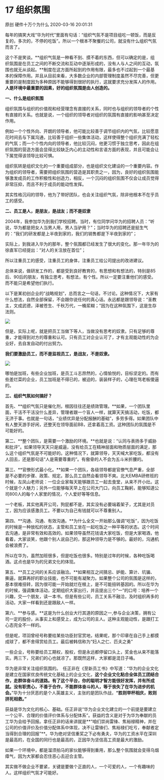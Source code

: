 17 组织氛围
===================

原创 硬件十万个为什么 2020-03-16 20:01:31

每年的搞笑大戏“华为时代”里面有句话：“组织气氛不是项目组吃一顿饭，而是反复的，多次的，不停的吃饭”。所以一个根本不聚餐的公司，就没有什么组织气氛而言了。

这个不是笑谈。**组织气氛是一种看不到、摸不着的东西，但可以确定的是，组织氛围是在员工之间的不断交流和互动中逐渐形成的，没有人与人之间的互动，氛围也就无从谈起。**制度在这方面所起到的作用有限，最多也不过起到一个最基本的保障作用。并且从目前来看，大多数企业的内部管理制度虽然不尽完善，但更重要的是制度因为多种原因不能够得到很好的执行，这就要求充分发挥人的作用。**人是环境中最重要的因素，好的组织氛围是由人创造的。**

**一、什么是组织氛围**

组织氛围与组织的价值观和经营理念有直接的关系，同时也与组织的领导者的个性有直接的关系。也就是说，一个组织的领导者对组织的氛围有直接的影响甚至决定作用。

例如一个个性外向、开朗的领导者，他可能比较善于调节组织内的气氛，比较愿意花时间去与下属沟通，比较善于组织一些集体活动，这样使得整个组织充满了轻松的气氛；而一个个性内向的领导者，他比较沉闷，他更习惯于独立思考，因此在组织氛围的营造方面会显得比较缺乏内心的主动性和言语方面的表现，并且可能会让下属觉得该领导比较可惧。

组织氛转是组织文化的一个重要组成部分，也是组织文化建设的一个重要内容。作为组织的领导者，需要把组织氛围的营造是其职责之一，因为，良好的组织氛围能够激发成员的工作积极性和创造力，相反，一个沉闷的组织氛围不仅会让成员觉得非常压抑，而且不利于成员的能动性发挥。

其实性格沉闷的领导，他为了带好团队，也会关注组织气氛，除非他根本不在乎员工的感受。

**二、员工是人，是朋友，是战友；而不是奴隶**

2004年，我参加华为到我们学校招聘。当时，有位同学问华为的招聘人员：“听说，华为都是把女人当男人用，男人当驴用？”；当时华为的招聘还是挺生气的：“我们的研发都是上半夜到家的，我们的销售都是下半夜到家的”；

实际上，到我进入华为的那年，整个氛围都已经发生了很大的变化。那一年华为的徐直军已经提出：“对人的关注放在首位”；

所以注重员工的感受，注重员工的身体，注重员工给公司提出的改进建议。

总体来说，做研发工作的，都是受到良好教育的，有思想和有想法的，特别是85后、90后的朋友，有独立思考，有想法，有个性。所以一定要注重他们的感受。而不能只是希望他们执行。

以下是某初创企业的“战略规划”，总而言之一句话，不讨论。这种情况下，大家有什么想法，自然全部保留，不会跟你说任何的真心话。永远都是跟领导说：“圣教主，文成武德，泽被苍生、千秋万代，一桶浆糊；”因为在这种氛围下，这是生存法则。

![](http://p1.pstatp.com/large/pgc-image/8ef04dad5c01427caf0dcde80b373cd3)

但是，实际上呢，就是把员工当做下等人，当做没有思考的奴隶。只有足够的尊重，才能得到对方的尊重和认可。只有员工对企业认可了，才有主观能动性的为企业好，去自发自动的付出努力。

**我们要激励员工，而不是监视员工，是战友，不是奴隶。**

![](http://p1.pstatp.com/large/pgc-image/163de3f44c35453ab9a22e51fcc2b173)

哪怕是加班，有些企业加班，是员工斗志昂然的，心情愉悦的，目标坚定的。而有些差烂菜的企业，员工加班是不得已的，被迫的，装装样子的，心理在骂老板傻逼的。

**三、组织气氛如何搞好？**

首先、**组织气氛只是催化剂，根因往往还是绩效管理。**如果，一个团队里面，干活不干活没什么差异，管理者跟一个盲人一样，就算天天搞活动，吃饭，都无济于事。也就是一句话，“业绩优异是分配报酬的基础”，多劳多得。如果团队中有人整天游手好闲，还整天在领导面前BB，还拿着高工资。这种团队的氛围是不可能好的。

第二、**整个团队，是需要一个激励的环境。**也就是说：“认同与表扬多于威胁和批评”。如果领导天天只是威逼，没有给员工在精神层面和物质层面的满足，那么这个组织气氛是不可能好的。这种情况下，就算领导，天天喊大家吃饭，都没有人回去，还是那句话“人是需要尊重的”。有傲骨的人不会为五斗米折腰的。

第三、**官僚形式最小化。**如果一个团队，各级领导都是官僚气息严重，全部是不必要的步骤、政策、规定。那么员工自然会看领导不爽。北大EMBA研修班的时候，左凤山老师说：一位企业家每天能够跟员工一起去食堂，从来不开小灶。这个就是个人魅力；另外一位能够每天早上在公司大门口，向员工鞠躬，能够知道公司800人的每个人家里的情况，个人爱好等等信息。

一个老板，其实他离开公司，狗屁都不是，其实没有必要端着架子，尤其是对员工，因为应该感激员工。不要以为自己有钱就可以不尊重别人。

第四、**沟通、沟通、有效沟通。**为什么全文一开始那么强调“吃饭”，因为吃饭的时候是一种放松的状态，主管和员工坐在一起吃饭之一种平等的状态。这个时间去沟通，是非常有效和高效的。如果领导虽然花钱请大家吃饭，但是大家喝酒，他看着，大家谈笑，他跟个别人说自己的，那这种领导力是不够的。最好的，沟通机会被浪费了。

所以在华为，虽然加班很多，但是吃饭也很多。特别是过年的时候，各种吃饭喝酒。这点也是华为的兄弟文化的体现。

第五、**员工之间的关系应该融洽。**如果相互之间猜忌、妒能、算计、坑骗、撕逼，就算再好的职业技能，也不可能有凝聚力。如果整个公司的氛围是这样的，基本很难扭转，因为很可能一开始就烂在根上，是不可能扭转基因的。所以在华为的时候，强调集体活动，定期组织大家出行，并且提出三个“一”的口号：培养一个兴趣，交一个朋友，读一本书。但是有些公司，员工关系不融洽，及时组织再多的活动，大家一样看到还是跟敌人一样。

第六、**参与感。**这是为什么创业大行其道的原因之一,参与企业决策，拥有公司一定的股份，从事实上和感受上，成为公司的主人。这种主观能动性，是跟打工心态完全不一样的。

但是呢，项羽曾经号称要给某些功臣封官赏地，结果呢，那个印章在自己手上都摸成球了，都不舍得赏给员工。最后被韩信称为“妇人之仁、匹夫之勇”

一些企业，号称要给员工期权，股权，但是永远都停留口头上，奖金也从来不能落实。两三下，兄弟们的心也就凉了。那既然这样，大家都是混日子咯。

华为是非常关注组织氛围的。　任正非在《至新员工书》中写道：“华为的企业文化是建立在国家优良传统文化基础上的企业文化，**这个企业文化粘合全体员工团结合作，走群体奋斗的道路。有了这个平台，你的聪明才智方能很好发挥，并有所成就。没有职责心，不善于合作，不能群体奋斗的人，等于丧失了在华为进步的机会。**”华为十分厌恶的是个人英雄主义，主张的是团队作战，**“胜则举杯相庆，败则拼死相救。”**

获益是华为文化的核心、基础。任正非说“华为企业文化建立的一个前提是要建立一个公平、合理的价值评价体系与分配体系”。获益的含义是对于为华为奉献的员工华为会给予回报。拿任正非的话来讲就是**“咱们崇尚雷锋、焦裕禄精神，并在公司的价值评价及价值分配体系中体现，决不让雷锋们、焦裕禄们吃亏，奉献者定当得到合理的回报”**。华为绝对坚信重奖之下必有勇夫，华为的工资水平在深圳是最高的，在全国的同行也是最高的，正因华为坚信高工资是最大的激励。

如果一个环境中，都是溜须拍马的家伙能够得到重用，那么整个氛围就会变得乌烟瘴气，因为大家都会忍住恶心去迎合主管。

其实做不做企业不要紧，关键是要做个正直的人，一个可爱的人，一个有趣味的人。这样组织气氛才可能好。